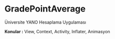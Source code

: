 ﻿# GradePointAverage
Üniversite YANO Hesaplama Uygulaması

**Konular :** View, Context, Activity, Inflater, Animasyon